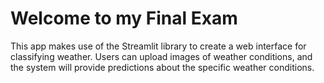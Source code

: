 # Welcome to my Final Exam
This app makes use of the Streamlit library to create a web interface for classifying weather. Users can upload images of weather conditions, and the system will provide predictions about the specific weather conditions.
